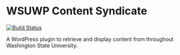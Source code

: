 # WSUWP Content Syndicate

[![Build Status](https://travis-ci.org/washingtonstateuniversity/WSUWP-Content-Syndicate.svg?branch=master)](https://travis-ci.org/washingtonstateuniversity/WSUWP-Content-Syndicate)

A WordPress plugin to retrieve and display content from throughout Washington State University.

